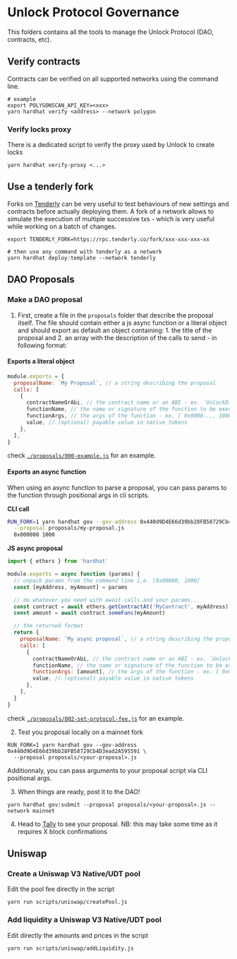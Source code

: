# Unlock Protocol Governance

This folders contains all the tools to manage the Unlock Protocol (DAO, contracts, etc).

## Verify contracts

Contracts can be verified on all supported networks using the command line.

```
# example
export POLYGONSCAN_API_KEY=<xxx>
yarn hardhat verify <address> --network polygon
```

### Verify locks proxy

There is a dedicated script to verify the proxy used by Unlock to create locks

```
yarn hardhat verify-proxy <...>
```

## Use a tenderly fork

Forks on [Tenderly](https://docs.tenderly.co/forks) can be very useful to test behaviours of new settings and contracts before actually deploying them. A fork of a network allows to simulate the execution of multiple successive txs - which is very useful while working on a batch of changes.

```
export TENDERLY_FORK=https://rpc.tenderly.co/fork/xxx-xxx-xxx-xx

# then use any command with tenderly as a network
yarn hardhat deploy:template --network tenderly
```

## DAO Proposals

### Make a DAO proposal

1. First, create a file in the `proposals` folder that describe the proposal itself. The file should contain either a js async function or a literal object and should export as default an object containing: 1. the title of the proposal and 2. an array with the description of the calls to send - in following format:

#### Exports a literal object

```js
module.exports = {
  proposalName: `My Proposal`, // a string describing the proposal
  calls: [
    {
      contractNameOrAbi, // the contract name or an ABI - ex. `UnlockDiscountTokenV3`
      functionName, // the name or signature of the function to be executed - `transfer`
      functionArgs, // the args of the function - ex. [ 0x0000..., 10000 ]
      value, // (optional) payable value in native tokens
    },
  ],
}
```

check [`./proposals/000-example.js`](./proposals/000-example.js) for an example.

#### Exports an async function

When using an async function to parse a proposal, you can pass params to the function through positional args in cli scripts.

**CLI call**

```sh
RUN_FORK=1 yarn hardhat gov --gov-address 0x440d9D4E66d39bb28FB58729Cb4D3ead2A595591 \
  --proposal proposals/my-proposal.js
  0x000000 1000
```

**JS async proposal**

```js
import { ethers } from 'hardhat'

module.exports = async function (params) {
  // unpack params from the command line i.e. [0x00000, 1000]
  const [myAddress, myAmount] = params

  // do whatever you need with await calls and your params...
  const contract = await ethers.getContractAt('MyContract', myAddress)
  const amount = await contract.someFunc(myAmount)

  // the returned format
  return {
    proposalName: `My async proposal`, // a string describing the proposal
    calls: [
      {
        contractNameOrAbi, // the contract name or an ABI - ex. `UnlockDiscountTokenV3`
        functionName, // the name or signature of the function to be executed - `transfer`
        functionArgs: [amount], // the args of the function - ex. [ 0x0000..., 10000 ]
        value, // (optional) payable value in native tokens
      },
    ],
  }
}
```

check [`./proposals/002-set-protocol-fee.js`](./proposals/002-set-protocol-fee.js) for an example.

2. Test you proposal locally on a mainnet fork

```shell
RUN_FORK=1 yarn hardhat gov --gov-address 0x440d9D4E66d39bb28FB58729Cb4D3ead2A595591 \
  --proposal proposals/<your-proposal>.js
```

Additionnaly, you can pass arguments to your proposal script via CLI positional args.

3. When things are ready, post it to the DAO!

```
yarn hardhat gov:submit --proposal proposals/<your-proposal>.js --network mainnet
```

4. Head to [Tally](https://www.withtally.com/governance/unlock) to see your proposal. NB: this may take some time as it requires X block confirmations

## Uniswap

### Create a Uniswap V3 Native/UDT pool

Edit the pool fee directly in the script

```
yarn run scripts/uniswap/createPool.js
```

### Add liquidity a Uniswap V3 Native/UDT pool

Edit directly the amounts and prices in the script

```
yarn run scripts/uniswap/addLiquidity.js
```
